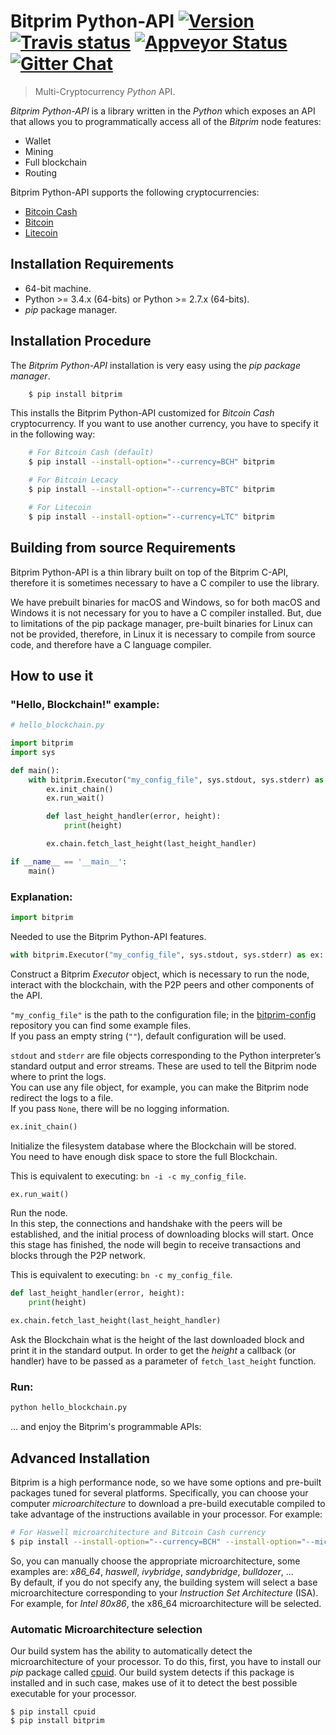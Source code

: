 # Bitprim Python-API <a target="_blank" href="http://semver.org">![Version][badge.version]</a> <a target="_blank" href="https://travis-ci.org/bitprim/bitprim-node-cint">![Travis status][badge.Travis]</a> [![Appveyor Status](https://ci.appveyor.com/api/projects/status/github/bitprim/bitprim-node-cint?svg=true&branch=master)](https://ci.appveyor.com/projects/bitprim/bitprim-node-cint) <a target="_blank" href="https://gitter.im/bitprim/Lobby">![Gitter Chat][badge.Gitter]</a>

> Multi-Cryptocurrency _Python_ API.

*Bitprim Python-API* is a library written in the _Python_ which exposes an API that allows you to programmatically access all of the *Bitprim* node features:
  * Wallet
  * Mining
  * Full blockchain
  * Routing

Bitprim Python-API supports the following cryptocurrencies:
  * [Bitcoin Cash](https://www.bitcoincash.org/)
  * [Bitcoin](https://bitcoin.org/)
  * [Litecoin](https://litecoin.org/)

## Installation Requirements

- 64-bit machine.
- Python >= 3.4.x (64-bits) or Python >= 2.7.x (64-bits).
- _pip_ package manager.

## Installation Procedure

The *Bitprim Python-API* installation is very easy using the _pip package manager_.

```sh
    $ pip install bitprim
```

This installs the Bitprim Python-API customized for _Bitcoin Cash_ cryptocurrency. If you want to use another currency, you have to specify it in the following way:

```sh
    # For Bitcoin Cash (default)
    $ pip install --install-option="--currency=BCH" bitprim

    # For Bitcoin Lecacy
    $ pip install --install-option="--currency=BTC" bitprim

    # For Litecoin
    $ pip install --install-option="--currency=LTC" bitprim
```

## Building from source Requirements

Bitprim Python-API is a thin library built on top of the Bitprim C-API, therefore it is sometimes necessary to have a C  compiler to use the library.

We have prebuilt binaries for macOS and Windows, so for both macOS and Windows it is not necessary for you to have a C compiler installed.
But, due to limitations of the pip package manager, pre-built binaries for Linux can not be provided, therefore, in Linux it is necessary to compile from source code, and therefore have a C language compiler.

## How to use it

### "Hello, Blockchain!" example:

```python
# hello_blockchain.py

import bitprim
import sys

def main():
    with bitprim.Executor("my_config_file", sys.stdout, sys.stderr) as ex:
        ex.init_chain()
        ex.run_wait()

        def last_height_handler(error, height):
            print(height)

        ex.chain.fetch_last_height(last_height_handler)

if __name__ == '__main__':
    main()
```

### Explanation:

```python
import bitprim
```

Needed to use the Bitprim Python-API features.

```python
with bitprim.Executor("my_config_file", sys.stdout, sys.stderr) as ex:
```

Construct a Bitprim _Executor_ object, which is necessary to run the node, interact with the blockchain, with the P2P peers and other components of the API.  

`"my_config_file"` is the path to the configuration file; in the [bitprim-config](https://github.com/bitprim/bitprim-config) repository you can find some example files.  
If you pass an empty string (`""`), default configuration will be used.

`stdout` and `stderr` are file objects corresponding to the Python interpreter’s standard output and error streams. These are used to tell the Bitprim node where to print the logs.   
You can use any file object, for example, you can make the Bitprim node redirect the logs to a file.  
If you pass `None`, there will be no logging information.

```python
ex.init_chain()
```

Initialize the filesystem database where the Blockchain will be stored.  
You need to have enough disk space to store the full Blockchain.

This is equivalent to executing: `bn -i -c my_config_file`.

```python
ex.run_wait()
```

Run the node.  
In this step, the connections and handshake with the peers will be established, and the initial process of downloading blocks will start. Once this stage has finished, the node will begin to receive transactions and blocks through the P2P network.

This is equivalent to executing: `bn -c my_config_file`.


```python
def last_height_handler(error, height):
    print(height)

ex.chain.fetch_last_height(last_height_handler)
```

Ask the Blockchain what is the height of the last downloaded block and print it in the standard output.
In order to get the _height_ a callback (or handler) have to be passed as a parameter of `fetch_last_height` function.

### Run:

```sh
python hello_blockchain.py
```
... and enjoy the Bitprim's programmable APIs:

## Advanced Installation

Bitprim is a high performance node, so we have some options and pre-built packages tuned for several platforms.
Specifically, you can choose your computer _microarchitecture_ to download a pre-build executable compiled to take advantage of the instructions available in your processor. For example:

```sh
# For Haswell microarchitecture and Bitcoin Cash currency
$ pip install --install-option="--currency=BCH" --install-option="--microarch=haswell" bitprim
```
So, you can manually choose the appropriate microarchitecture, some examples are: _x86_64_, _haswell_, _ivybridge_, _sandybridge_, _bulldozer_, ...  
By default, if you do not specify any, the building system will select a base microarchitecture corresponding to your _Instruction Set Architecture_ (ISA). For example, for _Intel 80x86_, the x86_64 microarchitecture will be selected.

### Automatic Microarchitecture selection

Our build system has the ability to automatically detect the microarchitecture of your processor. To do this, first, you have to install our _pip_ package called [cpuid](https://pypi.python.org/pypi/cpuid). Our build system detects if this package is installed and in such case, makes use of it to detect the best possible executable for your processor.

```
$ pip install cpuid
$ pip install bitprim
```

<!-- Links -->
[badge.Appveyor]: https://ci.appveyor.com/api/projects/status/github/bitprim/bitprim-node-cint?svg=true&branch=dev
[badge.Gitter]: https://img.shields.io/badge/gitter-join%20chat-blue.svg
[badge.Travis]: https://travis-ci.org/bitprim/bitprim-node-cint.svg?branch=master
[badge.version]: https://badge.fury.io/gh/bitprim%2Fbitprim-node-cint.svg
